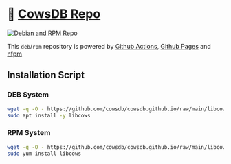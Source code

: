 # 🐄 [CowsDB Repo](https://cowsdb.github.io)

[![Debian and RPM Repo](https://github.com/cowsdb/cowsdb.github.io/actions/workflows/repo.yml/badge.svg)](https://github.com/cowsdb/cowsdb.github.io/actions/workflows/repo.yml)

This `deb`/`rpm` repository is powered by [Github Actions](https://github.com/cowsdb/cowsdb.github.io/tree/main/.github), [Github Pages](https://jon.sprig.gs/blog/post/2835) and [nfpm](https://nfpm.goreleaser.com/)

<!-- update: 202305111130 -->


## Installation Script
### DEB System
```bash
wget -q -O - https://github.com/cowsdb/cowsdb.github.io/raw/main/libcows_installer.sh | sudo bash
sudo apt install -y libcows
```
### RPM System
```bash
wget -q -O - https://github.com/cowsdb/cowsdb.github.io/raw/main/libcows_installer.sh | sudo bash
sudo yum install libcows
```
